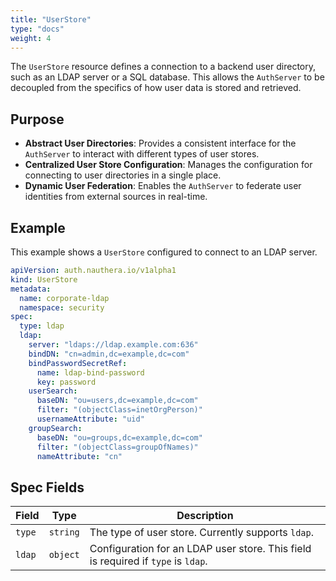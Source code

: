 ```yaml
---
title: "UserStore"
type: "docs"
weight: 4
---
```


The `UserStore` resource defines a connection to a backend user directory, such as an LDAP server or a SQL database. This allows the `AuthServer` to be decoupled from the specifics of how user data is stored and retrieved.

## Purpose

*   **Abstract User Directories**: Provides a consistent interface for the `AuthServer` to interact with different types of user stores.
*   **Centralized User Store Configuration**: Manages the configuration for connecting to user directories in a single place.
*   **Dynamic User Federation**: Enables the `AuthServer` to federate user identities from external sources in real-time.

## Example

This example shows a `UserStore` configured to connect to an LDAP server.

```yaml
apiVersion: auth.nauthera.io/v1alpha1
kind: UserStore
metadata:
  name: corporate-ldap
  namespace: security
spec:
  type: ldap
  ldap:
    server: "ldaps://ldap.example.com:636"
    bindDN: "cn=admin,dc=example,dc=com"
    bindPasswordSecretRef:
      name: ldap-bind-password
      key: password
    userSearch:
      baseDN: "ou=users,dc=example,dc=com"
      filter: "(objectClass=inetOrgPerson)"
      usernameAttribute: "uid"
    groupSearch:
      baseDN: "ou=groups,dc=example,dc=com"
      filter: "(objectClass=groupOfNames)"
      nameAttribute: "cn"
```

## Spec Fields

| Field  | Type     | Description                                                                       |
| ------ | -------- | --------------------------------------------------------------------------------- |
| `type` | `string` | The type of user store. Currently supports `ldap`.                                |
| `ldap` | `object` | Configuration for an LDAP user store. This field is required if `type` is `ldap`. |

